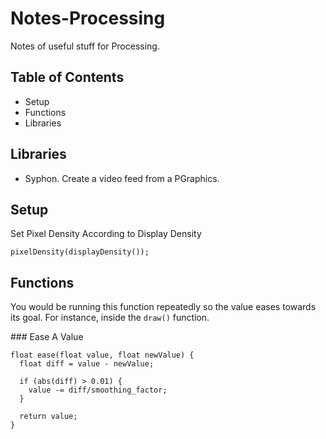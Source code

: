 # Notes-Processing

Notes of useful stuff for Processing.

## Table of Contents

* Setup
* Functions
* Libraries

## Libraries

* Syphon. Create a video feed from a PGraphics.

## Setup

Set Pixel Density According to Display Density

```
pixelDensity(displayDensity());
```

## Functions

You would be running this function repeatedly so the value eases towards its goal. For instance, inside the ```draw()``` function.

### Ease A Value

```
float ease(float value, float newValue) {
  float diff = value - newValue;
  
  if (abs(diff) > 0.01) {
    value -= diff/smoothing_factor;
  }  
  
  return value;
}
```